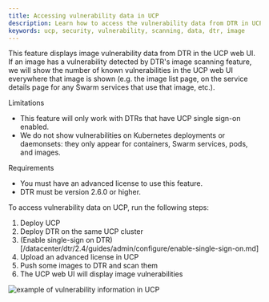 ```yaml
---
title: Accessing vulnerability data in UCP
description: Learn how to access the vulnerability data from DTR in UCP
keywords: ucp, security, vulnerability, scanning, data, dtr, image
---
```


This feature displays image vulnerability data from DTR in the UCP web UI. If an image has a vulnerability detected by DTR's image scanning feature, we will show the number of known vulnerabilities in the UCP web UI everywhere that image is shown (e.g. the image list page, on the service details page for any Swarm services that use that image, etc.).

Limitations

* This feature will only work with DTRs that have UCP single sign-on enabled.
* We do not show vulnerabilities on Kubernetes deployments or daemonsets: they only appear for containers, Swarm services, pods, and images.

Requirements

* You must have an advanced license to use this feature.
* DTR must be version 2.6.0 or higher.

To access vulnerability data on UCP, run the following steps:

1. Deploy UCP
2. Deploy DTR on the same UCP cluster
3. (Enable single-sign on DTR)[/datacenter/dtr/2.4/guides/admin/configure/enable-single-sign-on.md]
3. Upload an advanced license in UCP
4. Push some images to DTR and scan them
5. The UCP web UI will display image vulnerabilities

![example of vulnerability information in UCP](/images/example-of-vuln-data-in-ucp.png)
